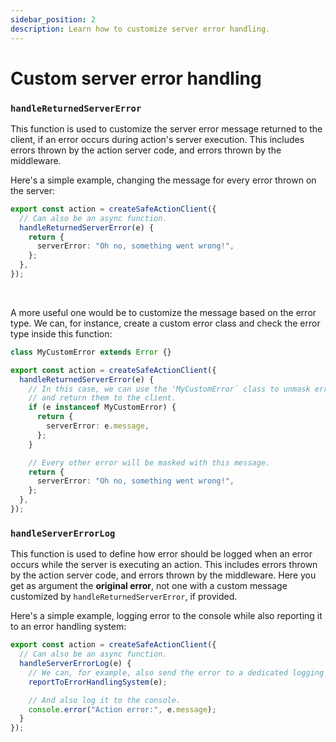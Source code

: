 ```yaml
---
sidebar_position: 2
description: Learn how to customize server error handling.
---
```


# Custom server error handling

### `handleReturnedServerError`

This function is used to customize the server error message returned to the client, if an error occurs during action's server execution. This includes errors thrown by the action server code, and errors thrown by the middleware.

Here's a simple example, changing the message for every error thrown on the server:

```typescript title=src/lib/safe-action.ts
export const action = createSafeActionClient({
  // Can also be an async function.
  handleReturnedServerError(e) {
    return {
      serverError: "Oh no, something went wrong!",
    };
  },
});
```

<br/>

A more useful one would be to customize the message based on the error type. We can, for instance, create a custom error class and check the error type inside this function:

```typescript title=src/lib/safe-action.ts
class MyCustomError extends Error {}

export const action = createSafeActionClient({
  handleReturnedServerError(e) {
    // In this case, we can use the 'MyCustomError` class to unmask error messages
    // and return them to the client.
    if (e instanceof MyCustomError) {
      return {
        serverError: e.message,
      };
    }

    // Every other error will be masked with this message.
    return {
      serverError: "Oh no, something went wrong!",
    };
  },
});
```

### `handleServerErrorLog`

This function is used to define how error should be logged when an error occurs while the server is executing an action. This includes errors thrown by the action server code, and errors thrown by the middleware. Here you get as argument the **original error**, not one with a custom message customized by `handleReturnedServerError`, if provided.

Here's a simple example, logging error to the console while also reporting it to an error handling system:

```typescript title=src/lib/safe-action.ts
export const action = createSafeActionClient({
  // Can also be an async function.
  handleServerErrorLog(e) {
    // We can, for example, also send the error to a dedicated logging system.
    reportToErrorHandlingSystem(e);

    // And also log it to the console.
    console.error("Action error:", e.message);
  }
});
```